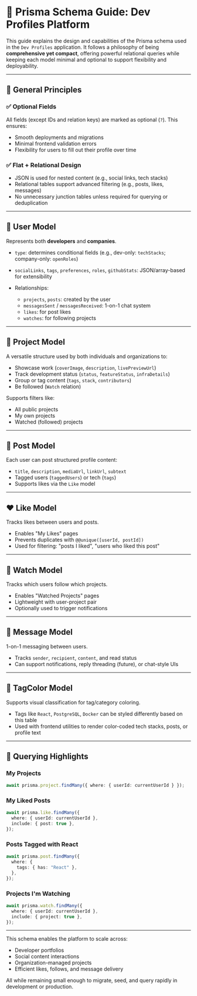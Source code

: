 # 📘 Prisma Schema Guide: Dev Profiles Platform

This guide explains the design and capabilities of the Prisma schema used in the `Dev Profiles` application.
It follows a philosophy of being **comprehensive yet compact**, offering powerful relational queries while keeping each model minimal and optional to support flexibility and deployability.

---

## 🔧 General Principles

### ✅ Optional Fields

All fields (except IDs and relation keys) are marked as optional (`?`). This ensures:

* Smooth deployments and migrations
* Minimal frontend validation errors
* Flexibility for users to fill out their profile over time

### ✅ Flat + Relational Design

* JSON is used for nested content (e.g., social links, tech stacks)
* Relational tables support advanced filtering (e.g., posts, likes, messages)
* No unnecessary junction tables unless required for querying or deduplication

---

## 👤 User Model

Represents both **developers** and **companies**.

* `type`: determines conditional fields (e.g., dev-only: `techStacks`; company-only: `openRoles`)
* `socialLinks`, `tags`, `preferences`, `roles`, `githubStats`: JSON/array-based for extensibility
* Relationships:

  * `projects`, `posts`: created by the user
  * `messagesSent` / `messagesReceived`: 1-on-1 chat system
  * `likes`: for post likes
  * `watches`: for following projects

---

## 📁 Project Model

A versatile structure used by both individuals and organizations to:

* Showcase work (`coverImage`, `description`, `livePreviewUrl`)
* Track development status (`status`, `featureStatus`, `infraDetails`)
* Group or tag content (`tags`, `stack`, `contributors`)
* Be followed (`Watch` relation)

Supports filters like:

* All public projects
* My own projects
* Watched (followed) projects

---

## 🧩 Post Model

Each user can post structured profile content:

* `title`, `description`, `mediaUrl`, `linkUrl`, `subtext`
* Tagged users (`taggedUsers`) or tech (`tags`)
* Supports likes via the `Like` model

---

## ❤️ Like Model

Tracks likes between users and posts.

* Enables "My Likes" pages
* Prevents duplicates with `@@unique([userId, postId])`
* Used for filtering: "posts I liked", "users who liked this post"

---

## 🔔 Watch Model

Tracks which users follow which projects.

* Enables "Watched Projects" pages
* Lightweight with user-project pair
* Optionally used to trigger notifications

---

## 💬 Message Model

1-on-1 messaging between users.

* Tracks `sender`, `recipient`, `content`, and read status
* Can support notifications, reply threading (future), or chat-style UIs

---

## 🎨 TagColor Model

Supports visual classification for tag/category coloring.

* Tags like `React`, `PostgreSQL`, `Docker` can be styled differently based on this table
* Used with frontend utilities to render color-coded tech stacks, posts, or profile text

---

## 🔄 Querying Highlights

### My Projects

```ts
await prisma.project.findMany({ where: { userId: currentUserId } });
```

### My Liked Posts

```ts
await prisma.like.findMany({
  where: { userId: currentUserId },
  include: { post: true },
});
```

### Posts Tagged with React

```ts
await prisma.post.findMany({
  where: {
    tags: { has: "React" },
  },
});
```

### Projects I'm Watching

```ts
await prisma.watch.findMany({
  where: { userId: currentUserId },
  include: { project: true },
});
```

---

This schema enables the platform to scale across:

* Developer portfolios
* Social content interactions
* Organization-managed projects
* Efficient likes, follows, and message delivery

All while remaining small enough to migrate, seed, and query rapidly in development or production.

